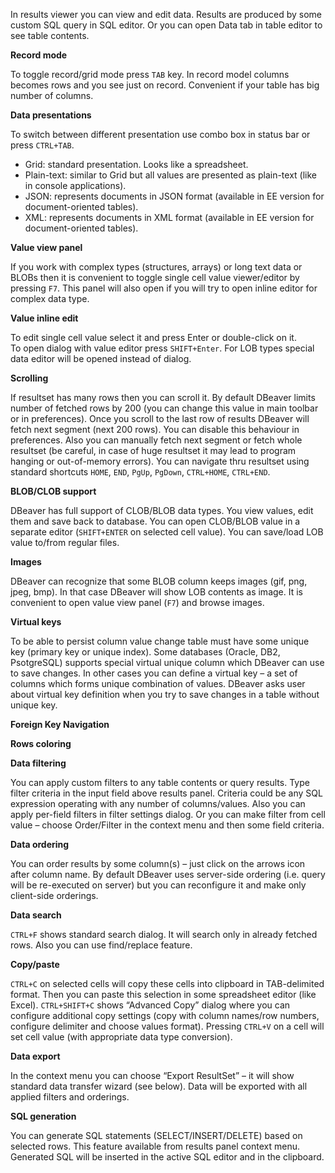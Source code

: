 In results viewer you can view and edit data. Results are produced by some custom SQL query in SQL editor. Or you can open Data tab in table editor to see table contents.

**Record mode**

To toggle record/grid mode press `TAB` key. In record model columns becomes rows and you see just on record. Convenient if your table has big number of columns.

**Data presentations**

To switch between different presentation use combo box in status bar or press `CTRL+TAB`.
- Grid: standard presentation. Looks like a spreadsheet.
- Plain-text: similar to Grid but all values are presented as plain-text (like in console applications).
- JSON: represents documents in JSON format (available in EE version for document-oriented tables).
- XML: represents documents in XML format (available in EE version for document-oriented tables). 

**Value view panel**

If you work with complex types (structures, arrays) or long text data or BLOBs then it is convenient to toggle single cell value viewer/editor by pressing `F7`. This panel will also open if you will try to open inline editor for complex data type.

**Value inline edit**

To edit single cell value select it and press Enter or double-click on it.  
To open dialog with value editor press `SHIFT+Enter`. For LOB types special data editor will be opened instead of dialog.

**Scrolling**

If resultset has many rows then you can scroll it. 
By default DBeaver limits number of fetched rows by 200 (you can change this value in main toolbar or in preferences). Once you scroll to the last row of results DBeaver will fetch next segment (next 200 rows). 
You can disable this behaviour in preferences. Also you can manually fetch next segment or fetch whole resultset (be careful, in case of huge resultset it may lead to program hanging or out-of-memory errors).
You can navigate thru resultset using standard shortcuts `HOME`, `END`, `PgUp`, `PgDown`, `CTRL+HOME`, `CTRL+END`.

**BLOB/CLOB support**

DBeaver has full support of CLOB/BLOB data types. You view values, edit them and save back to database. You can open CLOB/BLOB value in a separate editor (`SHIFT+ENTER` on selected cell value). You can save/load LOB value to/from regular files.

**Images**

DBeaver can recognize that some BLOB column keeps images (gif, png, jpeg, bmp). In that case DBeaver will show LOB contents as image. It is convenient to open value view panel (`F7`) and browse images.

**Virtual keys**

To be able to persist column value change table must have some unique key (primary key or unique index). Some databases (Oracle, DB2, PsotgreSQL) supports special virtual unique column which DBeaver can use to save changes. In other cases you can define a virtual key – a set of columns which forms unique combination of values. DBeaver asks user about virtual key definition when you try to save changes in a table without unique key.

**Foreign Key Navigation**

**Rows coloring**

**Data filtering**

You can apply custom filters to any table contents or query results. Type filter criteria in the input field above results panel. Criteria could be any SQL expression operating with any number of columns/values. Also you can apply per-field filters in filter settings dialog. Or you can make filter from cell value – choose Order/Filter in the context menu and then some field criteria.

**Data ordering**

You can order results by some column(s) – just click on the arrows icon after column name. By default DBeaver uses server-side ordering (i.e. query will be re-executed on server) but you can reconfigure it and make only client-side orderings.

**Data search**

`CTRL+F` shows standard search dialog. It will search only in already fetched rows. Also you can use find/replace feature.

**Copy/paste**

`CTRL+C` on selected cells will copy these cells into clipboard in TAB-delimited format. Then you can paste this selection in some spreadsheet editor (like Excel). `CTRL+SHIFT+C` shows “Advanced Copy” dialog where you can configure additional copy settings (copy with column names/row numbers, configure delimiter and choose values format). Pressing `CTRL+V` on a cell will set cell value (with appropriate data type conversion).

**Data export**

In the context menu you can choose “Export ResultSet” – it will show standard data transfer wizard (see below). Data will be exported with all applied filters and orderings.

**SQL generation**

You can generate SQL statements (SELECT/INSERT/DELETE) based on selected rows. This feature available from results panel context menu. Generated SQL will be inserted in the active SQL editor and in the clipboard. 